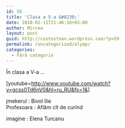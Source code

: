 ```yaml
---
id: 59
title: 'Clasa a 5-a &#8230;'
date: 2010-02-11T21:46:16+03:00
author: Mircea
layout: post
guid: http://costestean.wordpress.com/?p=59
permalink: /uncategorized/olymp/
categories:
  - Fără categorie
---
```

În clasa a V-a &#8230; 

[youtube=http://www.youtube.com/watch?v=gcss0Td6nV0&hl=ru_RU&fs=1&]

jmekerul : Bivol Ilie  
Profesoara : Aflăm cît de curînd 

imagine : Elena Turcanu
